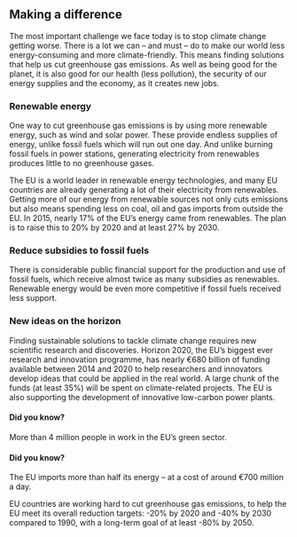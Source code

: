 ## Making a difference

The most important challenge we face today is to stop climate change getting worse. There is a lot we can – and must – do to make our world less energy-consuming and more climate-friendly. This means finding solutions that help us cut greenhouse gas emissions. As well as being good for the planet, it is also good for our health (less pollution), the security of our energy supplies and the economy, as it creates new jobs.

### Renewable energy

One way to cut greenhouse gas emissions is by using more renewable energy, such as wind and solar power. These provide endless supplies of energy, unlike fossil fuels which will run out one day. And unlike burning fossil fuels in power stations, generating electricity from renewables produces little to no greenhouse gases.

The EU is a world leader in renewable energy technologies, and many EU countries are already generating a lot of their electricity from renewables. Getting more of our energy from renewable sources not only cuts emissions but also means spending less on coal, oil and gas imports from outside the EU. In 2015, nearly 17% of the EU’s energy came from renewables. The plan is to raise this to 20% by 2020 and at least 27% by 2030.

### Reduce subsidies to fossil fuels

There is considerable public financial support for the production and use of fossil fuels, which receive almost twice as many subsidies as renewables. Renewable energy would be even more competitive if fossil fuels received less support.

### New ideas on the horizon

Finding sustainable solutions to tackle climate change requires new scientific research and discoveries. Horizon 2020, the EU’s biggest ever research and innovation programme, has nearly €680 billion of funding available between 2014 and 2020 to help researchers and innovators develop ideas that could be applied in the real world. A large chunk of the funds (at least 35%) will be spent on climate-related projects. The EU is also supporting the development of innovative low-carbon power plants.

#### Did you know?

More than 4 million people in work in the EU’s green sector.

#### Did you know?

The EU imports more than half its energy – at a cost of around €700 million a day.

EU countries are working hard to cut greenhouse gas emissions, to help the EU meet its overall reduction targets: -20% by 2020 and -40% by 2030 compared to 1990, with a long-term goal of at least -80% by 2050.